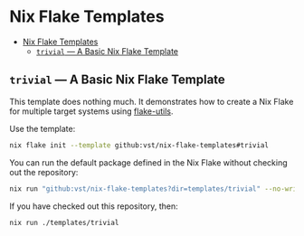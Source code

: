 # Nix Flake Templates

<!--toc:start-->
- [Nix Flake Templates](#nix-flake-templates)
  - [`trivial` &mdash; A Basic Nix Flake Template](#trivial-mdash-a-basic-nix-flake-template)
  <!--toc:end-->

## `trivial` &mdash; A Basic Nix Flake Template

This template does nothing much. It demonstrates how to create a Nix Flake for
multiple target systems using [flake-utils].

Use the template:

```sh
nix flake init --template github:vst/nix-flake-templates#trivial
```

You can run the default package defined in the Nix Flake without checking out
the repository:

```sh
nix run "github:vst/nix-flake-templates?dir=templates/trivial" --no-write-lock-file
```

If you have checked out this repository, then:

```sh
nix run ./templates/trivial
```

<!-- REFERENCE -->

[flake-utils]: https://github.com/numtide/flake-utils

